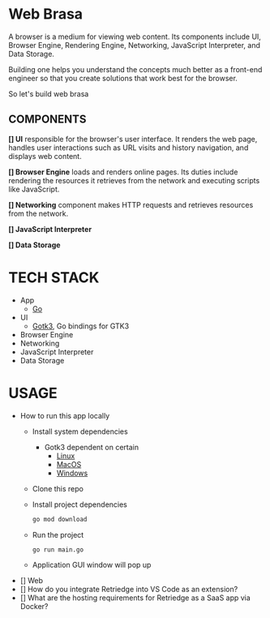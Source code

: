 # Web Brasa
A browser is a medium for viewing web content. Its components include UI, Browser Engine, Rendering Engine, Networking, JavaScript Interpreter, and Data Storage.

Building one helps you understand the concepts much better as a front-end engineer so that you create solutions that work best for the browser. 

So let's build web brasa

## COMPONENTS
**[] UI** responsible for the browser's user interface. It renders the web page, handles user interactions such as URL visits and history navigation, and displays web content.

**[] Browser Engine** loads and renders online pages. Its duties include rendering the resources it retrieves from the network and executing scripts like JavaScript.

**[] Networking** component makes HTTP requests and retrieves resources from the network.

**[] JavaScript Interpreter** 

**[] Data Storage** 

# TECH STACK
- App
    - [Go](https://go.dev/)
- UI
    - [Gotk3](https://github.com/gotk3/gotk3), Go bindings for GTK3
- Browser Engine
- Networking
- JavaScript Interpreter
- Data Storage

# USAGE
- How to run this app locally
    - Install system dependencies
        - Gotk3 dependent on certain 
            - [Linux](https://github.com/gotk3/gotk3/wiki/Installing-on-Linux)
            - [MacOS](https://github.com/gotk3/gotk3/wiki/Installing-on-macOS)
            - [Windows](https://github.com/gotk3/gotk3/wiki/Installing-on-Windows)

    - Clone this repo

    - Install project dependencies


        ```bash
        go mod download
        ```

    - Run the project


        ```bash
        go run main.go
        ```

    - Application GUI window will pop up
- [] Web
- [] How do you integrate Retriedge into VS Code as an extension?
- [] What are the hosting requirements for Retriedge as a SaaS app via Docker?